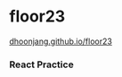 # floor23

<a href="dhoonjang.github.io/floor23">dhoonjang.github.io/floor23</a>

### React Practice
